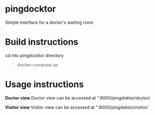 # pingdocktor
Simple interface for a doctor's waiting room

# Build instructions
cd into pingdocktor directory
> docker-compose up

# Usage instructions

**Doctor view**
Doctor view can be accessed at "<HOST URL>:8000/pingdoktor/doctor/

**Visitor view**
Visitor view can be accessed at "<HOST URL>:8000/pingdoktor/visitor/
